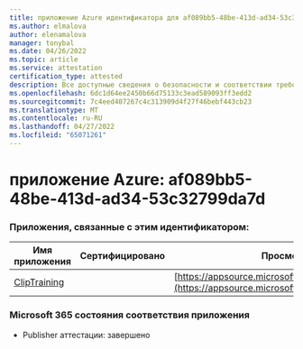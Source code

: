 ```yaml
---
title: приложение Azure идентификатора для af089bb5-48be-413d-ad34-53c32799da7d
ms.author: elmalova
author: elenamalova
manager: tonybal
ms.date: 04/26/2022
ms.topic: article
ms.service: attestation
certification_type: attested
description: Все доступные сведения о безопасности и соответствии требованиям для af089bb5-48be-413d-ad34-53c32799da7d.
ms.openlocfilehash: 6dc1d64ee2450b66d75133c3ead589093ff3edd2
ms.sourcegitcommit: 7c4eed407267c4c313909d4f27f46bebf443cb23
ms.translationtype: MT
ms.contentlocale: ru-RU
ms.lasthandoff: 04/27/2022
ms.locfileid: "65071261"
---
```

# <a name="azure-app-id-af089bb5-48be-413d-ad34-53c32799da7d"></a>приложение Azure: af089bb5-48be-413d-ad34-53c32799da7d


### <a name="apps-associated-with-this-id"></a>Приложения, связанные с этим идентификатором:
| **Имя приложения** | **Сертифицировано** | **Просмотр в AppSource** |
|--------------|---------------|-----------------------|
| [ClipTraining](../forward/WA200001687.md) |  | [https://appsource.microsoft.com/product/office/WA200001687](https://appsource.microsoft.com/product/office/WA200001687) |

### <a name="microsoft-365-app-compliance-status"></a>Microsoft 365 состояния соответствия приложения
- Publisher аттестации: завершено
